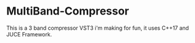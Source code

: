 # MultiBand-Compressor

This is a 3 band compressor VST3 i'm making for fun, it uses C++17 and JUCE Framework.

